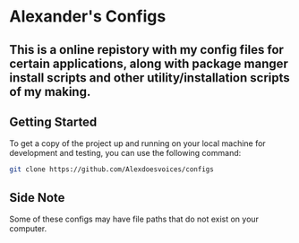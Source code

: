 # **Alexander's Configs**

This is a online repistory with my config files for certain applications, along with package manger install scripts and other utility/installation scripts of my making.
---

## **Getting Started**

To get a copy of the project up and running on your local machine for development and testing, you can use the following command:

```sh
git clone https://github.com/Alexdoesvoices/configs 
```


## **Side Note**
Some of these configs may have file paths that do not exist on your computer.

 
